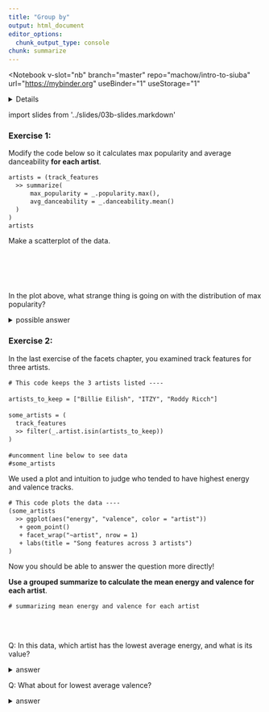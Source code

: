 ```yaml
---
title: "Group by"
output: html_document
editor_options: 
  chunk_output_type: console
chunk: summarize
---
```


<Notebook
  v-slot="nb"
  branch="master"
  repo="machow/intro-to-siuba"
  url="https://mybinder.org"
  useBinder="1"
  useStorage="1"
  >


<details v-fix-codemirror v-show="nb.debut">
<code-cell  :status="nb.status" :onExecute="nb.execute" :onReady="nb.updateSetupCode"  language="python">


    # TODO: explain how to run this, and that they only need the gist (loads tools)
    
    # wranglign ---------
    import pandas as pd
    from siuba import *
    
    # plotting ----------
    from plotnine import *
    
    theme_set(theme_classic(base_family = "Noto Sans CJK JP"))
    
    # data --------------
    from music_top200 import music_top200, track_features
    
    # student support ----------
    from siuba import pipe
    from IPython.display import HTML, display
    from siututor import Blank
    ___ = Blank()
    
    # DataFrame display --------
    pd.set_option("display.max_rows", 6)
    
    from IPython import get_ipython
    # special ipython function to get the html formatter
    html_formatter = get_ipython().display_formatter.formatters['text/html']
    
    # here, we avoid the default df._repr_html_ method, since it inlines css
    # (style tags make vue angry)
    html_formatter.for_type(
        pd.DataFrame,
        lambda df: df.to_html(max_rows = pd.get_option("display.max_rows"), show_dimensions = True)
    )
    
    # remove the <ggplot: (528...)> printout
    html_formatter.for_type(ggplot, lambda g: "")
    




</code-cell>
</details>


import slides from '../slides/03b-slides.markdown'

<RevealSlides :slides="slides" />

### Exercise 1:

Modify the code below so it calculates max popularity and average danceability **for each artist**.

<code-cell  :status="nb.status" :onExecute="nb.execute"  ex="a" :exIndx="0" language="python">


    artists = (track_features
      >> summarize(
          max_popularity = _.popularity.max(),
          avg_danceability = _.danceability.mean()
      )
    )
    artists


<template v-slot:output>




<table border="1" class="dataframe">
  <thead>
    <tr style="text-align: right;">
      <th></th>
      <th>max_popularity</th>
      <th>avg_danceability</th>
    </tr>
  </thead>
  <tbody>
    <tr>
      <th>0</th>
      <td>99</td>
      <td>0.677937</td>
    </tr>
  </tbody>
</table>
<p>1 rows × 2 columns</p>



</template>

</code-cell>


Make a scatterplot of the data.

<code-cell  :status="nb.status" :onExecute="nb.execute"  ex="a" :exIndx="0" language="python">


<pre><code>



</code></pre>


</code-cell>


In the plot above, what strange thing is going on with the distribution of max popularity?

<details>
<summary>possible answer</summary>

There are many artists with a max popularity of 0! 
  
</details>    

### Exercise 2:

In the last exercise of the facets chapter, you examined track features for three artists.

<code-cell  :status="nb.status" :onExecute="nb.execute"  ex="a" :exIndx="0" language="python">


    # This code keeps the 3 artists listed ----
    
    artists_to_keep = ["Billie Eilish", "ITZY", "Roddy Ricch"]
    
    some_artists = (
      track_features
      >> filter(_.artist.isin(artists_to_keep))
    )
    
    #uncomment line below to see data
    #some_artists




</code-cell>


We used a plot and intuition to judge who tended to have highest energy and valence tracks.

<code-cell  :status="nb.status" :onExecute="nb.execute"  ex="a" :exIndx="0" language="python">


    # This code plots the data ----
    (some_artists
      >> ggplot(aes("energy", "valence", color = "artist"))
       + geom_point()
       + facet_wrap("~artist", nrow = 1)
       + labs(title = "Song features across 3 artists")
    )


<template v-slot:output>


![png](./03b-group-by_files/03b-group-by_11_0.png)









</template>

</code-cell>


Now you should be able to answer the question more directly!

**Use a grouped summarize to calculate the mean energy and valence for each artist**.

<code-cell  :status="nb.status" :onExecute="nb.execute"  ex="a" :exIndx="0" language="python">


<pre><code># summarizing mean energy and valence for each artist



</code></pre>


</code-cell>


Q: In this data, which artist has the lowest average energy, and what is its value?

<details><summary>answer</summary>Billie Eilish, 0.321004</details>

Q: What about for lowest average valence?

<details><summary>answer</summary>Billie Eilish, 0.266948</details>


</Notebook>

